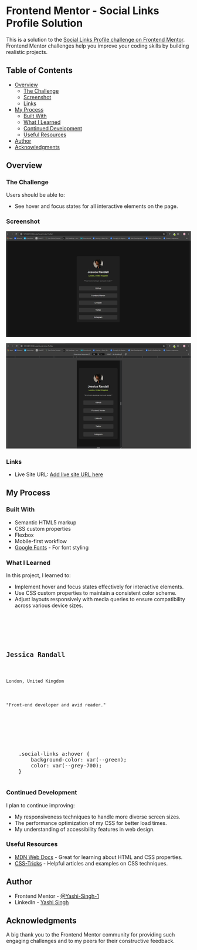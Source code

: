 # Frontend Mentor - Social Links Profile Solution

This is a solution to the [Social Links Profile challenge on Frontend Mentor](https://www.frontendmentor.io/challenges/social-links-profile-UG32l9m6dQ). Frontend Mentor challenges help you improve your coding skills by building realistic projects.

## Table of Contents

- [Overview](#overview)
  - [The Challenge](#the-challenge)
  - [Screenshot](#screenshot)
  - [Links](#links)
- [My Process](#my-process)
  - [Built With](#built-with)
  - [What I Learned](#what-i-learned)
  - [Continued Development](#continued-development)
  - [Useful Resources](#useful-resources)
- [Author](#author)
- [Acknowledgments](#acknowledgments)

## Overview

### The Challenge

Users should be able to:
- See hover and focus states for all interactive elements on the page.

### Screenshot

![Social Links Profile Desktop Preview](Desktop-Preview.png)

![Social Links Profile Mobile Preview](Mobile-Preview.png)

### Links

- Live Site URL: [Add live site URL here](https://social-link-profile-by-yashi.netlify.app/)

## My Process

### Built With

- Semantic HTML5 markup
- CSS custom properties
- Flexbox
- Mobile-first workflow
- [Google Fonts](https://fonts.google.com/) - For font styling

### What I Learned

In this project, I learned to:
- Implement hover and focus states effectively for interactive elements.
- Use CSS custom properties to maintain a consistent color scheme.
- Adjust layouts responsively with media queries to ensure compatibility across various device sizes.

<pre><code>

    <section class="profile-info">
        <h2>Jessica Randall</h2>
        <p class="user-location">London, United Kingdom</p>
        <p class="passion">"Front-end developer and avid reader."</p>
    </section>

</code></pre>

<pre></code>

    .social-links a:hover {
        background-color: var(--green);
        color: var(--grey-700);
    }

</code></pre>

### Continued Development

I plan to continue improving:
- My responsiveness techniques to handle more diverse screen sizes.
- The performance optimization of my CSS for better load times.
- My understanding of accessibility features in web design.

### Useful Resources

- [MDN Web Docs](https://developer.mozilla.org/en-US/) - Great for learning about HTML and CSS properties.
- [CSS-Tricks](https://css-tricks.com/) - Helpful articles and examples on CSS techniques.

## Author

- Frontend Mentor - [@Yashi-Singh-1](https://www.frontendmentor.io/profile/Yashi-Singh-1)
- LinkedIn - [Yashi Singh](www.linkedin.com/in/yashi-singh-b4143a246)

## Acknowledgments

A big thank you to the Frontend Mentor community for providing such engaging challenges and to my peers for their constructive feedback.